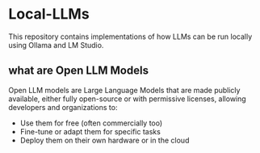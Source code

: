 # Local-LLMs
This repository contains implementations of how LLMs can be run locally using Ollama and LM Studio.

## what are Open LLM Models
Open LLM models are Large Language Models that are made publicly available, either fully open-source or with permissive licenses, allowing developers and organizations to:

- Use them for free (often commercially too)
- Fine-tune or adapt them for specific tasks
- Deploy them on their own hardware or in the cloud
